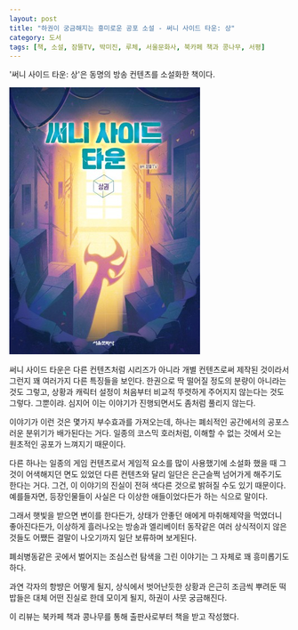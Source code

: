 ```yaml
---
layout: post
title: "하권이 궁금해지는 흥미로운 공포 소설 - 써니 사이드 타운: 상"
category: 도서
tags: [책, 소설, 잠뜰TV, 박미진, 루체, 서울문화사, 북카페 책과 콩나무, 서평]
---
```


'써니 사이드 타운: 상'은
동명의 방송 컨텐츠를 소설화한 책이다.

![표지](/images/sleepground-sunny-side-town-1-book-h480.jpg)

써니 사이드 타운은 다른 컨텐츠처럼 시리즈가 아니라 개별 컨텐츠로써 제작된 것이라서 그런지
꽤 여러가지 다른 특징들을 보인다.
한권으로 딱 떨어질 정도의 분량이 아니라는 것도 그렇고,
상황과 캐릭터 설정이 처음부터 비교적 뚜렷하게 주어지지 않는다는 것도 그렇다.
그뿐이랴. 심지어 이는 이야기가 진행되면서도 좀처럼 풀리지 않는다.

이야기가 이런 것은 몇가지 부수효과를 가져오는데,
하나는 폐쇠적인 공간에서의 공포스러운 분위기가 배가된다는 거다.
일종의 코스믹 호러처럼, 이해할 수 없는 것에서 오는 원초적인 공포가 느껴지기 때문이다.

다른 하나는 일종의 게임 컨텐츠로서 게임적 요소를 많이 사용했기에
소설화 했을 때 그것이 어색해지던 면도 있었던 다른 컨텐츠와 달리
일단은 은근슬쩍 넘어가게 해주기도 한다는 거다.
그건, 이 이야기의 진실이 전혀 색다른 것으로 밝혀질 수도 있기 때문이다.
예를들자면, 등장인물들이 사실은 다 이상한 애들이었다든가 하는 식으로 말이다.

<!--
그러니까, 써니 사이드 타운은 단순한 복합주거지역이 아니라 일종의 정신병원인거고,
거기에서 정신나간 인물들이 벌인 다소 잔인한 사건이
그들 자신에게는 이딴 식으로 비쳤다고도 해석할수 있다는 말이다.
-->

그래서 햇빛을 받으면 변이를 한다든가,
상태가 안좋던 애에게 마취해제약을 먹였더니 좋아진다든가,
이상하게 흘러나오는 방송과 엘리베이터 동작같은
여러 상식적이지 않은 것들도
어쨌든 결말이 나오기까지 일단 보류하며 보게된다.

폐쇠병동같은 곳에서 벌어지는 조심스런 탐색을 그린 이야기는
그 자체로 꽤 흥미롭기도 하다.

과연 각자의 항뱡은 어떻게 될지,
상식에서 벗어난듯한 상황과
은근히 조금씩 뿌려둔 떡밥들은
대체 어떤 진실로 한데 모이게 될지,
하권이 사뭇 궁금해진다.



<div class="im im-info">
이 리뷰는 북카페 책과 콩나무를 통해 출판사로부터 책을 받고 작성했다.
</div>
